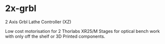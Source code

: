 # 2x-grbl
2 Axis Grbl Lathe Controller (XZ)

Low cost motorisation for 2 Thorlabs XR25/M Stages for optical bench work with only off the shelf or 3D Printed components.
